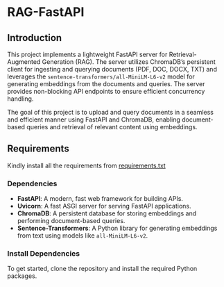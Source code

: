 # RAG-FastAPI

## Introduction
This project implements a lightweight FastAPI server for Retrieval-Augmented Generation (RAG). The server utilizes ChromaDB’s persistent client for ingesting and querying documents (PDF, DOC, DOCX, TXT) and leverages the `sentence-transformers/all-MiniLM-L6-v2` model for generating embeddings from the documents and queries. The server provides non-blocking API endpoints to ensure efficient concurrency handling.

The goal of this project is to upload and query documents in a seamless and efficient manner using FastAPI and ChromaDB, enabling document-based queries and retrieval of relevant content using embeddings.

## Requirements

Kindly install all the requirements from [requirements.txt](path/to/your/file)


### Dependencies
- **FastAPI**: A modern, fast web framework for building APIs.
- **Uvicorn**: A fast ASGI server for serving FastAPI applications.
- **ChromaDB**: A persistent database for storing embeddings and performing document-based queries.
- **Sentence-Transformers**: A Python library for generating embeddings from text using models like `all-MiniLM-L6-v2`.

### Install Dependencies
To get started, clone the repository and install the required Python packages.

